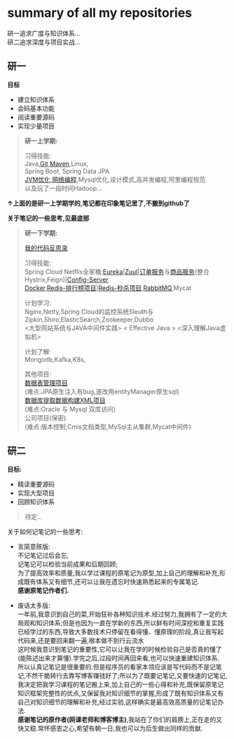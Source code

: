 # summary of all my repositories
研一追求广度与知识体系...  
研二追求深度与项目实战...

## 研一

**目标**
+ 建立知识体系
+ 会码基本功能
+ 阅读重要源码
+ 实现少量项目

>**研一上学期:**   
>
>习得技能:  
Java,[Git](https://github.com/sx89/git-note),[Maven](https://github.com/sx89/IDEA-maven),Linux,  
Spring Boot, Spring Data JPA  
[JVM优化](https://github.com/sx89/JVM),[网络编程](https://github.com/sx89/network_and_protocol),Mysql优化,设计模式,高并发编程,阿里编程规范  
> 以及玩了一段时间Hadoop...  

**↑上面的是研一上学期学的,笔记都在印象笔记里了,不搬到github了** 

**关于笔记的一些思考,见最底部**

>**研一下学期:**
>
>[我的代码反思录](https://github.com/sx89/coding-reflection)
>
>习得技能:  
Spring Cloud Netflix全家桶:[Eureka](https://github.com/sx89/eureka_server)|[Zuul](https://github.com/sx89/api_gateway)|[订单服务](https://github.com/sx89/order_service)与[商品服务](https://github.com/sx89/product_server)(整合Hystrix,Feign)|[Config-Server](https://github.com/sx89/config_server)  
[Docker](https://github.com/sx89/docker-note),[Redis-排行榜项目](https://github.com/sx89/ranking-practice)|[Redis-秒杀项目](https://github.com/sx89/seckill-practice),[RabbitMQ](https://github.com/sx89/rocketmq4.0-code),Mycat  
>  
>
>计划学习:  
Nginx,Netty,Spring Cloud的监控系统Sleuth与Zipkin,Shiro,ElasticSearch,Zookeeper,Dubbo   
<大型网站系统与JAVA中间件实践> < Effective Java > <深入理解Java虚拟机>
>
>计划了解:  
> Mongodb,Kafka,K8s,  
> 
>其他项目:  
[数据表管理项目](https://github.com/sx89/springboot-tableinfo)  
>(难点:JPA原生注入有bug,遂改用entityManager原生sql)  
>[数据库提取数据构建XML项目](https://github.com/sx89/Oracle2XML2Mysql)  
> (难点:Oracle 与 Mysql 双库访问)  
> 公司项目(保密)  
> (难点:版本控制,Cmis文档类型,MySql主从集群,Mycat中间件)

## 研二
**目标:**
+ 精读重要源码
+ 实现大型项目
+ 回顾知识体系 

>  
>待定...  






关于如何记笔记的一些思考:  

+ 言简意赅版:  
不记笔记过后会忘,  
记笔记可以检验当前成果和后期回顾;  
为了提高效率和质量,我以学过课程的原笔记为原型,加上自己的理解和补充,形成既有体系又有细节,还可以让我在遗忘时快速熟悉起来的专属笔记.  
**感谢原笔记作者们.**



+ 废话太多版:  
一年前,我意识到自己的菜,开始狂补各种知识技术.经过努力,我拥有了一定的大局观和知识体系;但是也因为一直在学新的东西,所以鲜有时间深挖和重复实践已经学过的东西,导致大多数技术只停留在看得懂、懂原理的阶段,真让我写起代码来,还是要回来翻一遍,根本做不到行云流水  
这时候我意识到笔记的重要性,它可以让我在学的时候检验自己是否真的懂了(能陈述出来才算懂).学完之后,过段时间再回来看,也可以快速重建知识体系.  
所以认真记笔记是很重要的.但是程序员的看家本领应该是写代码而不是记笔记,不然干脆转行去靠写博客赚钱好了;所以为了既要记笔记,又要快速的记笔记,我决定把我学习课程的笔记搬上来,加上自己的一些心得和补充,既保留原笔记知识框架完整性的优点,又保留我对知识细节的掌握,形成了既有知识体系又有自己对知识细节的理解和补充,经过实验,这样确实是最高效高质量的记笔记办法.  
**感谢笔记的原作者(网课老师和博客博主)**,我站在了你们的肩膀上,正在走的又快又稳.常怀感恩之心,希望有朝一日,我也可以为后生做出同样的贡献.
